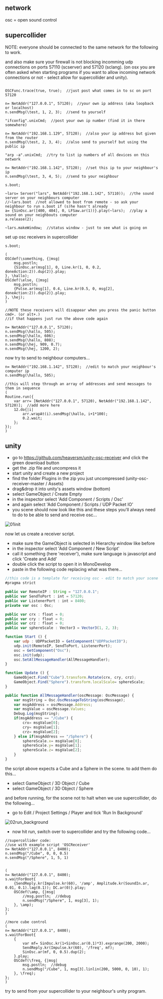 network
--------------------

osc = open sound control

supercollider
--

NOTE: everyone should be connected to the same network for the following to work.

and also make sure your firewall is not blocking incomming udp connections on ports 57110 (scserver) and 57120 (sclang). (on osx you are often asked when starting programs if you want to allow incoming network connections or not - select allow for supercollider and unity).

```

OSCFunc.trace(true, true);  //just post what comes in to sc on port 57120

n= NetAddr("127.0.0.1", 57120);  //your own ip address (aka loopback or localhost)
n.sendMsg(\test, 1, 2, 3);  //send to yourself

"ifconfig".unixCmd;  //post your own ip number (find it in there somewhere)

n= NetAddr("192.168.1.129", 57120);  //also your ip address but given from the router
n.sendMsg(\test, 2, 3, 4);  //also send to yourself but using the public ip

"arp -a".unixCmd;  //try to list ip numbers of all devices on this network

n= NetAddr("192.168.1.142", 57120);  //set this ip to your neighbour's ip
n.sendMsg(\test, 3, 4, 5);  //send to your neighbour

s.boot;

~lars= Server("lars", NetAddr("192.168.1.142", 57110));  //the sound server on your neighbours computer
//~lars.boot  //not allowed to boot from remote - so ask your neighbour to run s.boot if (s)he hasn't already
a= {SinOsc.ar([400, 404], 0, LFSaw.ar(1))}.play(~lars);  //play a sound on your neighbouts computer
a.release(2);

~lars.makeWindow;  //status window - just to see what is going on
```

set up osc receivers in supercollider

```
s.boot;

(
OSCdef(\something, {|msg|
    msg.postln;
    {SinOsc.ar(msg[1], 0, Line.kr(1, 0, 0.2, doneAction:2)).dup(2)}.play;
}, \hallo);
OSCdef(\else, {|msg|
    msg.postln;
    {Pulse.ar(msg[1], 0.4, Line.kr(0.5, 0, msg[2], doneAction:2)).dup(2)}.play;
}, \hej);
)

//NOTE these receivers will disappear when you press the panic button cmd+. (or alt+.)
//if that happens just run the above code again

n= NetAddr("127.0.0.1", 57120);
n.sendMsg(\hallo, 505);
n.sendMsg(\hallo, 606);
n.sendMsg(\hallo, 808);
n.sendMsg(\hej, 909, 0.7);
n.sendMsg(\hej, 1200, 2);
```

now try to send to neighbour computers...

```
n= NetAddr("192.168.1.142", 57120);  //edit to match your neighbour's computer ip
n.sendMsg(\hallo, 505);

//this will step through an array of addresses and send messages to them in sequence
(
Routine.run({
    var arr= [NetAddr("127.0.0.1", 57120), NetAddr("192.168.1.142", 57120)];  //add more here
    12.do{|i|
        arr.wrapAt(i).sendMsg(\hallo, i+1*100);
        0.2.wait;
    };
});
)
```

unity
--

* go to <https://github.com/heaversm/unity-osc-receiver> and click the green download button
* get the .zip file and uncompress it
* start unity and create a new project
* find the folder Plugins in the zip you just uncompressed (unity-osc-receiver-master / Assets)
* drag&drop it into unity's assets window (bottom)
* select GameObject / Create Empty
* in the inspector select 'Add Component / Scripts / Osc'
* and again select 'Add Component / Scripts / UDP Packet IO'
* you scene should now look like this and these steps you'll always need to do to be able to send and receive osc...

![01init](01init.png?raw=true "init")

now let us create a receiver script.

* make sure the GameObject is selected in Hierarchy window like before
* in the inspector select 'Add Component / New Script'
* call it something (here 'receiver'), make sure language is javascript and click 'Create and Add'
* double click the script to open it in MonoDevelop
* paste in the following code replacing what was there...

```javascript
//this code is a template for receiving osc - edit to match your scene
#pragma strict

public var RemoteIP : String = "127.0.0.1";
public var SendToPort : int = 57120;
public var ListenerPort : int = 8400;
private var osc : Osc;

public var crx : float = 0;
public var cry : float = 0;
public var crz : float = 0;
public var sphereScale : Vector3 = Vector3(1, 2, 3);

function Start () {
    var udp : UDPPacketIO = GetComponent("UDPPacketIO");
    udp.init(RemoteIP, SendToPort, ListenerPort);
    osc = GetComponent("Osc");
    osc.init(udp);
    osc.SetAllMessageHandler(AllMessageHandler);
}

function Update () {
    GameObject.Find("Cube").transform.Rotate(crx, cry, crz);
    GameObject.Find("Sphere").transform.localScale= sphereScale;
}

public function AllMessageHandler(oscMessage: OscMessage) {
    var msgString = Osc.OscMessageToString(oscMessage);
    var msgAddress = oscMessage.Address;
    var msgValue = oscMessage.Values;
    Debug.Log(msgString);
    if(msgAddress == "/Cube") {
        crx= msgValue[0];
        cry= msgValue[1];
        crz= msgValue[2];
    } else if(msgAddress == "/Sphere") {
        sphereScale.x= msgValue[0];
        sphereScale.y= msgValue[1];
        sphereScale.z= msgValue[2];
    }
}
```

the script above expects a Cube and a Sphere in the scene. to add them do this...

* select GameObject / 3D Object / Cube
* select GameObject / 3D Object / Sphere

and before running, for the scene not to halt when we use supercollider, do the following...

* go to Edit / Project Settings / Player and tick 'Run In Background'

![02run_background](02run_background.png?raw=true "run_background")

* now hit run, switch over to supercollider and try the following code...

```
//supercollider code:
//use with example script 'OSCReceiver'
n= NetAddr("127.0.0.1", 8400);
n.sendMsg("/Cube", 0, 0, 0.5)
n.sendMsg("/Sphere", 1, 5, 1)


(
n= NetAddr("127.0.0.1", 8400);
s.waitForBoot{
    {SendReply.kr(Impulse.kr(60), '/amp', Amplitude.kr(SoundIn.ar, 0.01, 0.1).lag(0.1)); DC.ar(0)}.play;
    OSCdef(\amp, {|msg|
        //msg.postln;  //debug
        n.sendMsg("/Sphere", 1, msg[3], 1);
    }, \amp);
};
)

//more cube control
(
n= NetAddr("127.0.0.1", 8400);
s.waitForBoot{
    {
        var mf= SinOsc.kr(1+SinOsc.ar(0.1)*3).exprange(200, 2000);
        SendReply.kr(Impulse.kr(60), '/freq', mf);
        SinOsc.ar(mf, 0, 0.5).dup(2);
    }.play;
    OSCdef(\freq, {|msg|
        msg.postln;  //debug
        n.sendMsg("/Cube", 1, msg[3].linlin(200, 5000, 0, 10), 1);
    }, \freq);
};
)
```

try to send from your supercollider to your neighbour's unity program.
